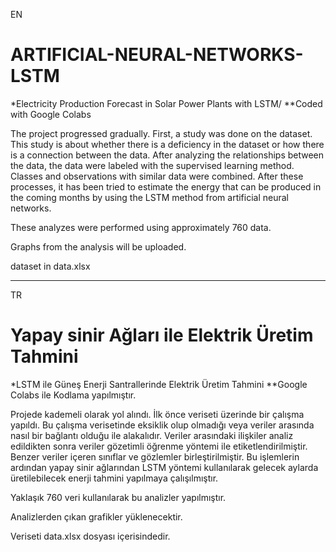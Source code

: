 EN
# ARTIFICIAL-NEURAL-NETWORKS-LSTM
*Electricity Production Forecast in Solar Power Plants with LSTM/
**Coded with Google Colabs 

The project progressed gradually. First, a study was done on the dataset. This study is about whether there is a deficiency in the dataset or how there is a connection between the data. After analyzing the relationships between the data, the data were labeled with the supervised learning method. Classes and observations with similar data were combined. After these processes, it has been tried to estimate the energy that can be produced in the coming months by using the LSTM method from artificial neural networks.

These analyzes were performed using approximately 760 data.

Graphs from the analysis will be uploaded.

dataset in data.xlsx

-----
TR
# Yapay sinir Ağları ile Elektrik Üretim Tahmini
*LSTM ile Güneş Enerji Santrallerinde Elektrik Üretim Tahmini
**Google Colabs ile Kodlama yapılmıştır.

Projede kademeli olarak yol alındı. İlk önce veriseti üzerinde bir çalışma yapıldı. Bu çalışma verisetinde eksiklik olup olmadığı veya veriler arasında nasıl bir bağlantı olduğu ile alakalıdır. Veriler arasındaki ilişkiler analiz edildikten sonra veriler gözetimli öğrenme yöntemi ile etiketlendirilmiştir. Benzer veriler içeren sınıflar ve gözlemler birleştirilmiştir. Bu işlemlerin ardından yapay sinir ağlarından LSTM yöntemi kullanılarak gelecek aylarda üretilebilecek enerji tahmini yapılmaya çalışılmıştır.

Yaklaşık 760 veri kullanılarak bu analizler yapılmıştır.

Analizlerden çıkan grafikler yüklenecektir.

Veriseti data.xlsx dosyası içerisindedir.



